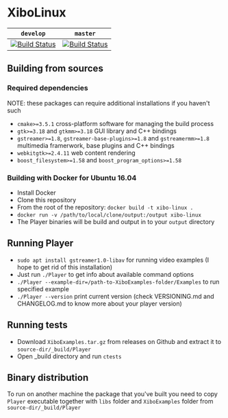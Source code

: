 # XiboLinux

| `develop` | `master`|
|--------|--------|
| [![Build Status](https://travis-ci.org/Stivius/XiboLinuxStack.svg?branch=develop)](https://travis-ci.org/Stivius/XiboLinuxStack) | [![Build Status](https://travis-ci.org/Stivius/XiboLinuxStack.svg?branch=master)](https://travis-ci.org/Stivius/XiboLinuxStack)

## Building from sources

### Required dependencies
NOTE: these packages can require additional installations if you haven't such
- `cmake>=3.5.1` cross-platform software for managing the build process
- `gtk>=3.18` and `gtkmm>=3.18` GUI library and C++ bindings
- `gstreamer>=1.8`, `gstreamer-base-plugins>=1.8` and `gstreamermm>=1.8` multimedia framerwork, base plugins and C++ bindings
- `webkitgtk>=2.4.11` web content rendering
- `boost_filesystem>=1.58` and `boost_program_options>=1.58`

### Building with Docker for Ubuntu 16.04
- Install Docker
- Clone this repository
- From the root of the repository: `docker build -t xibo-linux .`
- `docker run -v /path/to/local/clone/output:/output xibo-linux`
- The Player binaries will be build and output in to your `output` directory

## Running Player
- `sudo apt install gstreamer1.0-libav` for running video examples (I hope to get rid of this installation)
- Just run `./Player` to get info about available command options
- `./Player --example-dir=/path-to-XiboExamples-folder/Examples` to run specified example
- `./Player --version` print current version (check VERSIONING.md and CHANGELOG.md to know more about your player version)

## Running tests
- Download `XiboExamples.tar.gz` from releases on Github and extract it to `source-dir/_build/Player`
- Open _build directory and run `ctests`

## Binary distribution
To run on another machine the package that you've built you need to copy `Player` executable together with `libs` folder and `XiboExamples` folder from `source-dir/_build/Player`
